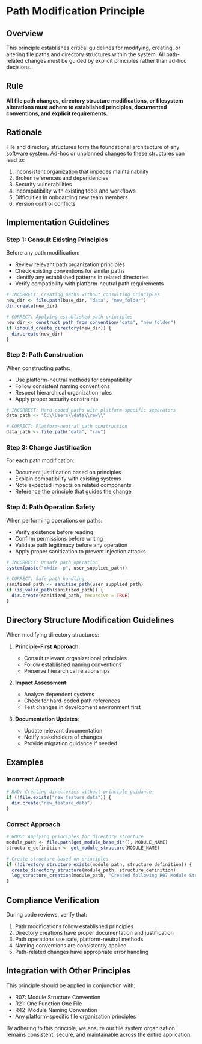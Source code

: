# Path Modification Principle

## Overview

This principle establishes critical guidelines for modifying, creating, or altering file paths and directory structures within the system. All path-related changes must be guided by explicit principles rather than ad-hoc decisions.

## Rule

**All file path changes, directory structure modifications, or filesystem alterations must adhere to established principles, documented conventions, and explicit requirements.**

## Rationale

File and directory structures form the foundational architecture of any software system. Ad-hoc or unplanned changes to these structures can lead to:

1. Inconsistent organization that impedes maintainability
2. Broken references and dependencies
3. Security vulnerabilities
4. Incompatibility with existing tools and workflows
5. Difficulties in onboarding new team members
6. Version control conflicts

## Implementation Guidelines

### Step 1: Consult Existing Principles

Before any path modification:

- Review relevant path organization principles
- Check existing conventions for similar paths
- Identify any established patterns in related directories
- Verify compatibility with platform-neutral path requirements

```r
# INCORRECT: Creating paths without consulting principles
new_dir <- file.path(base_dir, "data", "new_folder")
dir.create(new_dir)

# CORRECT: Applying established path principles
new_dir <- construct_path_from_convention("data", "new_folder")
if (should_create_directory(new_dir)) {
  dir.create(new_dir)
}
```

### Step 2: Path Construction

When constructing paths:

- Use platform-neutral methods for compatibility
- Follow consistent naming conventions
- Respect hierarchical organization rules
- Apply proper security constraints

```r
# INCORRECT: Hard-coded paths with platform-specific separators
data_path <- "C:\\Users\\data\\raw\\"

# CORRECT: Platform-neutral path construction
data_path <- file.path("data", "raw")
```

### Step 3: Change Justification

For each path modification:

- Document justification based on principles
- Explain compatibility with existing systems
- Note expected impacts on related components
- Reference the principle that guides the change

### Step 4: Path Operation Safety

When performing operations on paths:

- Verify existence before reading
- Confirm permissions before writing
- Validate path legitimacy before any operation
- Apply proper sanitization to prevent injection attacks

```r
# INCORRECT: Unsafe path operation
system(paste("mkdir -p", user_supplied_path))

# CORRECT: Safe path handling
sanitized_path <- sanitize_path(user_supplied_path)
if (is_valid_path(sanitized_path)) {
  dir.create(sanitized_path, recursive = TRUE)
}
```

## Directory Structure Modification Guidelines

When modifying directory structures:

1. **Principle-First Approach**:
   - Consult relevant organizational principles
   - Follow established naming conventions
   - Preserve hierarchical relationships

2. **Impact Assessment**:
   - Analyze dependent systems
   - Check for hard-coded path references
   - Test changes in development environment first

3. **Documentation Updates**:
   - Update relevant documentation
   - Notify stakeholders of changes
   - Provide migration guidance if needed

## Examples

### Incorrect Approach

```r
# BAD: Creating directories without principle guidance
if (!file.exists("new_feature_data")) {
  dir.create("new_feature_data")
}
```

### Correct Approach

```r
# GOOD: Applying principles for directory structure
module_path <- file.path(get_module_base_dir(), MODULE_NAME)
structure_definition <- get_module_structure(MODULE_NAME)

# Create structure based on principles
if (!directory_structure_exists(module_path, structure_definition)) {
  create_directory_structure(module_path, structure_definition)
  log_structure_creation(module_path, "Created following R07 Module Structure principle")
}
```

## Compliance Verification

During code reviews, verify that:

1. Path modifications follow established principles
2. Directory creations have proper documentation and justification
3. Path operations use safe, platform-neutral methods
4. Naming conventions are consistently applied
5. Path-related changes have appropriate error handling

## Integration with Other Principles

This principle should be applied in conjunction with:

- R07: Module Structure Convention
- R21: One Function One File
- R42: Module Naming Convention
- Any platform-specific file organization principles

By adhering to this principle, we ensure our file system organization remains consistent, secure, and maintainable across the entire application.